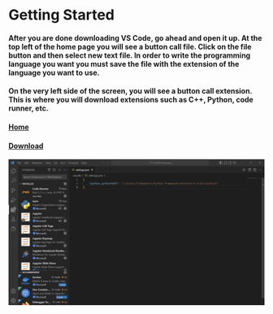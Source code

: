 # Getting Started
#### After you are done downloading VS Code, go ahead and open it up. At the top left of the home page you will see a button call file. Click on the file button and then select new text file. In order to write the programming language you want you must save the file with the extension of the language you want to use. 
#### On the very left side of the screen, you will see a button call extension. This is where you will download extensions such as C++, Python, code runner, etc.

#### [Home](https://github.com/Visal-So/Digital-Concept-Tutorial/blob/main/README.md)
#### [Download](https://github.com/Visal-So/Digital-Concept-Tutorial/blob/main/Download.md)

![](https://github.com/Visal-So/Digital-Concept-Tutorial/blob/main/Images/Extension.png)
